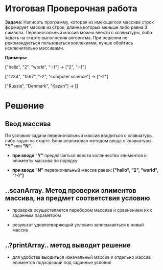 # Итоговая Проверочная работа

**Задача:** Написать программу, которая из имеющегося массива строк формирует массив из строк, длинна которых меньше либо равна 3 символа. Первоночальный массив можно ввести с клавиатуры, либо задать на старте выполнения алгоритма. При решении не рекомендуеться пользоваться коллекиями, лучше обойтись исключительно массивами.

**Примеры:** 

["hello", "2", "world", ":-)"] -> ["2", ":-)"]

["1234", "1567", "-2", "computer science"] -> ["-2"]

["Russia", "Denmark", "Kazan"] -> []

# Решение

## Ввод массива

По условию задачи первоночальный массив вводиться с клавиатуры, либо задан на старте. Блок реализован методом ввода с клавиатуры **"Y"** или **"N"**.

- **при вводе "Y"** предлагаеться ввести колличество элиментов и элименты массива по порядку

- **при вводе "N"** первоночальный массив равен: **["hello", "2", "world", ":-)"]**

## ..scanArray. Метод проверки элиментов массива, на предмет соответствия условию

- проверка осуществляется перебором массива и сравнением их с заданным параметром

- результат удовлетворяющий условию записываеться в новый массив


## ..?printArray.. метод выводит решение

- для удобства выодиться изначальный массив и отдельно массив элиментов подходящий под заданные условия